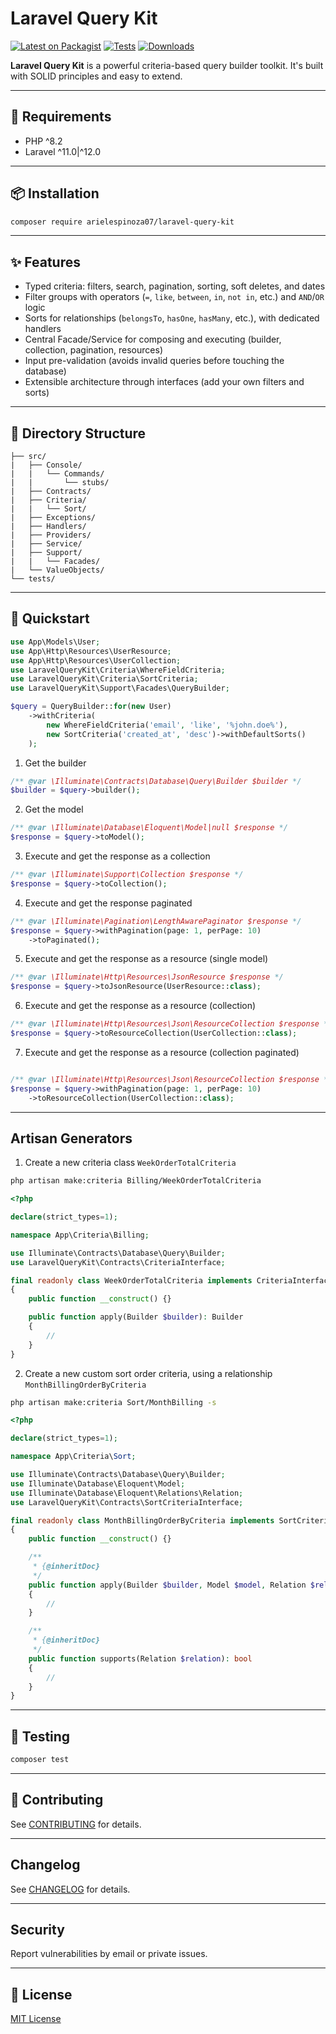 # Laravel Query Kit

[![Latest on Packagist](https://img.shields.io/packagist/v/arielespinoza07/laravel-query-kit.svg?style=flat-square)](https://packagist.org/packages/arielespinoza07/laravel-query-kit)
[![Tests](https://img.shields.io/github/actions/workflow/status/arielespinoza07/laravel-query-kit/run-tests.yml?label=tests)](https://github.com/arielespinoza07/laravel-query-kit/actions)
[![Downloads](https://img.shields.io/packagist/dt/arielespinoza07/laravel-query-kit.svg?style=flat-square)](https://packagist.org/packages/arielespinoza07/laravel-query-kit)


**Laravel Query Kit** is a powerful criteria-based query builder toolkit. It's built with SOLID principles and easy to extend.

---

## 🧱 Requirements

- PHP ^8.2
- Laravel ^11.0|^12.0

---

## 📦 Installation

```bash
composer require arielespinoza07/laravel-query-kit
```

---

## ✨ Features

- Typed criteria: filters, search, pagination, sorting, soft deletes, and dates
- Filter groups with operators (`=`, `like`, `between`, `in`, `not in`, etc.) and `AND`/`OR` logic
- Sorts for relationships (`belongsTo`, `hasOne`, `hasMany`, etc.), with dedicated handlers
- Central Facade/Service for composing and executing (builder, collection, pagination, resources)
- Input pre-validation (avoids invalid queries before touching the database)
- Extensible architecture through interfaces (add your own filters and sorts)

---

## 📁 Directory Structure

```
├── src/
|   ├── Console/
|   |   └── Commands/
|   |       └── stubs/
|   ├── Contracts/
|   ├── Criteria/
|   |   └── Sort/
|   ├── Exceptions/
|   ├── Handlers/
|   ├── Providers/
|   ├── Service/
|   ├── Support/
|   |   └── Facades/
|   └── ValueObjects/
└── tests/
```

---

## 🚀 Quickstart

```php
use App\Models\User;
use App\Http\Resources\UserResource;
use App\Http\Resources\UserCollection;
use LaravelQueryKit\Criteria\WhereFieldCriteria;
use LaravelQueryKit\Criteria\SortCriteria;
use LaravelQueryKit\Support\Facades\QueryBuilder;

$query = QueryBuilder::for(new User)
    ->withCriteria(
        new WhereFieldCriteria('email', 'like', '%john.doe%'),
        new SortCriteria('created_at', 'desc')->withDefaultSorts()
    );
```

1. Get the builder

```php
/** @var \Illuminate\Contracts\Database\Query\Builder $builder */
$builder = $query->builder();
```

2. Get the model

```php
/** @var \Illuminate\Database\Eloquent\Model|null $response */
$response = $query->toModel();
```

3. Execute and get the response as a collection

```php
/** @var \Illuminate\Support\Collection $response */
$response = $query->toCollection();
```

4. Execute and get the response paginated

```php
/** @var \Illuminate\Pagination\LengthAwarePaginator $response */
$response = $query->withPagination(page: 1, perPage: 10)
    ->toPaginated();
```

5. Execute and get the response as a resource (single model)

```php
/** @var \Illuminate\Http\Resources\JsonResource $response */
$response = $query->toJsonResource(UserResource::class);
```

6. Execute and get the response as a resource (collection)

```php
/** @var \Illuminate\Http\Resources\Json\ResourceCollection $response */
$response = $query->toResourceCollection(UserCollection::class);
```

7. Execute and get the response as a resource (collection paginated)

```php

/** @var \Illuminate\Http\Resources\Json\ResourceCollection $response */
$response = $query->withPagination(page: 1, perPage: 10)
    ->toResourceCollection(UserCollection::class);
```

---

## Artisan Generators

1. Create a new criteria class `WeekOrderTotalCriteria`

```bash
php artisan make:criteria Billing/WeekOrderTotalCriteria
```

```php
<?php

declare(strict_types=1);

namespace App\Criteria\Billing;

use Illuminate\Contracts\Database\Query\Builder;
use LaravelQueryKit\Contracts\CriteriaInterface;

final readonly class WeekOrderTotalCriteria implements CriteriaInterface
{
    public function __construct() {}

    public function apply(Builder $builder): Builder
    {
        //
    }
}
```

2. Create a new custom sort order criteria, using a relationship `MonthBillingOrderByCriteria`

```bash
php artisan make:criteria Sort/MonthBilling -s
```

```php
<?php

declare(strict_types=1);

namespace App\Criteria\Sort;

use Illuminate\Contracts\Database\Query\Builder;
use Illuminate\Database\Eloquent\Model;
use Illuminate\Database\Eloquent\Relations\Relation;
use LaravelQueryKit\Contracts\SortCriteriaInterface;

final readonly class MonthBillingOrderByCriteria implements SortCriteriaInterface
{
    public function __construct() {}

    /**
     * {@inheritDoc}
     */
    public function apply(Builder $builder, Model $model, Relation $relation, string $column, string $direction): Builder
    {
        //
    }

    /**
     * {@inheritDoc}
     */
    public function supports(Relation $relation): bool
    {
        //
    }
}
```
---

## 🧪 Testing

```bash
composer test
```

---

## 🤝 Contributing

See [CONTRIBUTING](CONTRIBUTING.md) for details.

---

## Changelog

See [CHANGELOG](CHANGELOG.md) for details.

---

## Security

Report vulnerabilities by email or private issues.

---

## 📜 License

[MIT License](LICENSE)